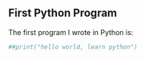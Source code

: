 
## First Python Program

The first program I wrote in Python is:

```python
##print("hello world, learn python")
